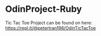 # OdinProject-Ruby 
Tic Tac Toe Project can be found on here: https://repl.it/@petertran198/OdinTicTacToe
